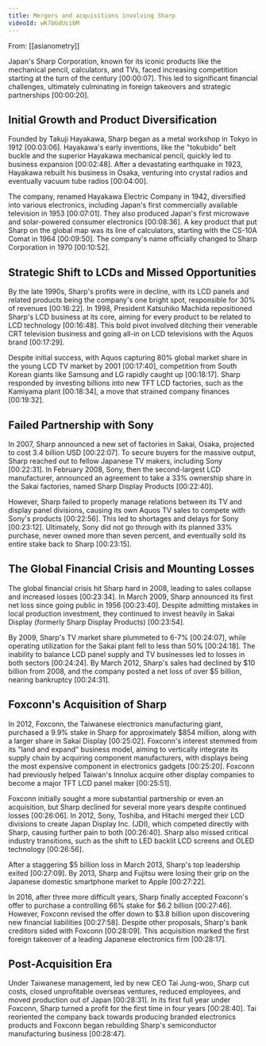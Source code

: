 ```yaml
---
title: Mergers and acquisitions involving Sharp
videoId: wK7bGdUcibM
---
```


From: [[asianometry]] <br/> 

Japan's Sharp Corporation, known for its iconic products like the mechanical pencil, calculators, and TVs, faced increasing competition starting at the turn of the century <a class="yt-timestamp" data-t="00:00:07">[00:00:07]</a>. This led to significant financial challenges, ultimately culminating in foreign takeovers and strategic partnerships <a class="yt-timestamp" data-t="00:00:20">[00:00:20]</a>.

## Initial Growth and Product Diversification
Founded by Takuji Hayakawa, Sharp began as a metal workshop in Tokyo in 1912 <a class="yt-timestamp" data-t="00:03:06">[00:03:06]</a>. Hayakawa's early inventions, like the "tokubido" belt buckle and the superior Hayakawa mechanical pencil, quickly led to business expansion <a class="yt-timestamp" data-t="00:02:48">[00:02:48]</a>. After a devastating earthquake in 1923, Hayakawa rebuilt his business in Osaka, venturing into crystal radios and eventually vacuum tube radios <a class="yt-timestamp" data-t="00:04:00">[00:04:00]</a>.

The company, renamed Hayakawa Electric Company in 1942, diversified into various electronics, including Japan's first commercially available television in 1953 <a class="yt-timestamp" data-t="00:07:01">[00:07:01]</a>. They also produced Japan's first microwave and solar-powered consumer electronics <a class="yt-timestamp" data-t="00:08:36">[00:08:36]</a>. A key product that put Sharp on the global map was its line of calculators, starting with the CS-10A Comat in 1964 <a class="yt-timestamp" data-t="00:09:50">[00:09:50]</a>. The company's name officially changed to Sharp Corporation in 1970 <a class="yt-timestamp" data-t="00:10:52">[00:10:52]</a>.

## Strategic Shift to LCDs and Missed Opportunities
By the late 1990s, Sharp's profits were in decline, with its LCD panels and related products being the company's one bright spot, responsible for 30% of revenues <a class="yt-timestamp" data-t="00:16:22">[00:16:22]</a>. In 1998, President Katsuhiko Machida repositioned Sharp's LCD business at its core, aiming for every product to be related to LCD technology <a class="yt-timestamp" data-t="00:16:48">[00:16:48]</a>. This bold pivot involved ditching their venerable CRT television business and going all-in on LCD televisions with the Aquos brand <a class="yt-timestamp" data-t="00:17:29">[00:17:29]</a>.

Despite initial success, with Aquos capturing 80% global market share in the young LCD TV market by 2001 <a class="yt-timestamp" data-t="00:17:40">[00:17:40]</a>, competition from South Korean giants like Samsung and LG rapidly caught up <a class="yt-timestamp" data-t="00:18:17">[00:18:17]</a>. Sharp responded by investing billions into new TFT LCD factories, such as the Kamiyama plant <a class="yt-timestamp" data-t="00:18:34">[00:18:34]</a>, a move that strained company finances <a class="yt-timestamp" data-t="00:19:32">[00:19:32]</a>.

## Failed Partnership with Sony
In 2007, Sharp announced a new set of factories in Sakai, Osaka, projected to cost 3.4 billion USD <a class="yt-timestamp" data-t="00:22:07">[00:22:07]</a>. To secure buyers for the massive output, Sharp reached out to fellow Japanese TV makers, including Sony <a class="yt-timestamp" data-t="00:22:31">[00:22:31]</a>. In February 2008, Sony, then the second-largest LCD manufacturer, announced an agreement to take a 33% ownership share in the Sakai factories, named Sharp Display Products <a class="yt-timestamp" data-t="00:22:40">[00:22:40]</a>.

However, Sharp failed to properly manage relations between its TV and display panel divisions, causing its own Aquos TV sales to compete with Sony's products <a class="yt-timestamp" data-t="00:22:56">[00:22:56]</a>. This led to shortages and delays for Sony <a class="yt-timestamp" data-t="00:23:12">[00:23:12]</a>. Ultimately, Sony did not go through with its planned 33% purchase, never owned more than seven percent, and eventually sold its entire stake back to Sharp <a class="yt-timestamp" data-t="00:23:15">[00:23:15]</a>.

## The Global Financial Crisis and Mounting Losses
The global financial crisis hit Sharp hard in 2008, leading to sales collapse and increased losses <a class="yt-timestamp" data-t="00:23:34">[00:23:34]</a>. In March 2009, Sharp announced its first net loss since going public in 1956 <a class="yt-timestamp" data-t="00:23:40">[00:23:40]</a>. Despite admitting mistakes in local production investment, they continued to invest heavily in Sakai Display (formerly Sharp Display Products) <a class="yt-timestamp" data-t="00:23:54">[00:23:54]</a>.

By 2009, Sharp's TV market share plummeted to 6-7% <a class="yt-timestamp" data-t="00:24:07">[00:24:07]</a>, while operating utilization for the Sakai plant fell to less than 50% <a class="yt-timestamp" data-t="00:24:18">[00:24:18]</a>. The inability to balance LCD panel supply and TV businesses led to losses in both sectors <a class="yt-timestamp" data-t="00:24:24">[00:24:24]</a>. By March 2012, Sharp's sales had declined by $10 billion from 2008, and the company posted a net loss of over $5 billion, nearing bankruptcy <a class="yt-timestamp" data-t="00:24:31">[00:24:31]</a>.

## Foxconn's Acquisition of Sharp
In 2012, Foxconn, the Taiwanese electronics manufacturing giant, purchased a 9.9% stake in Sharp for approximately $854 million, along with a larger share in Sakai Display <a class="yt-timestamp" data-t="00:25:02">[00:25:02]</a>. Foxconn's interest stemmed from its "land and expand" business model, aiming to vertically integrate its supply chain by acquiring component manufacturers, with displays being the most expensive component in electronics gadgets <a class="yt-timestamp" data-t="00:25:20">[00:25:20]</a>. Foxconn had previously helped Taiwan's Innolux acquire other display companies to become a major TFT LCD panel maker <a class="yt-timestamp" data-t="00:25:51">[00:25:51]</a>.

Foxconn initially sought a more substantial partnership or even an acquisition, but Sharp declined for several more years despite continued losses <a class="yt-timestamp" data-t="00:26:06">[00:26:06]</a>. In 2012, Sony, Toshiba, and Hitachi merged their LCD divisions to create Japan Display Inc. (JDI), which competed directly with Sharp, causing further pain to both <a class="yt-timestamp" data-t="00:26:40">[00:26:40]</a>. Sharp also missed critical industry transitions, such as the shift to LED backlit LCD screens and OLED technology <a class="yt-timestamp" data-t="00:26:56">[00:26:56]</a>.

After a staggering $5 billion loss in March 2013, Sharp's top leadership exited <a class="yt-timestamp" data-t="00:27:09">[00:27:09]</a>. By 2013, Sharp and Fujitsu were losing their grip on the Japanese domestic smartphone market to Apple <a class="yt-timestamp" data-t="00:27:22">[00:27:22]</a>.

In 2016, after three more difficult years, Sharp finally accepted Foxconn's offer to purchase a controlling 66% stake for $6.2 billion <a class="yt-timestamp" data-t="00:27:46">[00:27:46]</a>. However, Foxconn revised the offer down to $3.8 billion upon discovering new financial liabilities <a class="yt-timestamp" data-t="00:27:58">[00:27:58]</a>. Despite other proposals, Sharp's bank creditors sided with Foxconn <a class="yt-timestamp" data-t="00:28:09">[00:28:09]</a>. This acquisition marked the first foreign takeover of a leading Japanese electronics firm <a class="yt-timestamp" data-t="00:28:17">[00:28:17]</a>.

## Post-Acquisition Era
Under Taiwanese management, led by new CEO Tai Jung-woo, Sharp cut costs, closed unprofitable overseas ventures, reduced employees, and moved production out of Japan <a class="yt-timestamp" data-t="00:28:31">[00:28:31]</a>. In its first full year under Foxconn, Sharp turned a profit for the first time in four years <a class="yt-timestamp" data-t="00:28:40">[00:28:40]</a>. Tai reoriented the company back towards producing branded electronics products and Foxconn began rebuilding Sharp's semiconductor manufacturing business <a class="yt-timestamp" data-t="00:28:47">[00:28:47]</a>.